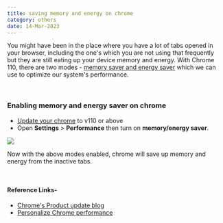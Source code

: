 ```yaml
---
title: saving memory and energy on chrome
category: others
date: 14-Mar-2023
---
```


You might have been in the place where you have a lot of tabs opened in your browser, including the one's which you are not using that frequently but they are still eating up your device memory and energy. With Chrome 110, there are two modes - <a href='https://blog.google/products/chrome/new-chrome-features-to-save-battery-and-make-browsing-smoother/' target='_blank'>memory saver and energy saver</a> which we can use to optimize our system's performance.

<br />

### Enabling memory and energy saver on chrome

- <a href='https://support.google.com/chrome/answer/95414?hl=en&co=GENIE.Platform%3DDesktop&oco=1' target='_blank'>Update your chrome</a> to v110 or above
- Open **Settings** > **Performance** then turn on **memory/energy saver**.

<img class='dev-tip-img mw-full' src='https://user-images.githubusercontent.com/43666833/224968542-82144a41-13ed-4313-a7b5-3daba6a75b38.png'>

<br />

Now with the above modes enabled, chrome will save up memory and energy from the inactive tabs.

<br />

#### Reference Links-

- <a href='https://blog.google/products/chrome/new-chrome-features-to-save-battery-and-make-browsing-smoother/' target='_blank'>Chrome's Product update blog</a>
- <a href='https://support.google.com/chrome/answer/12929150?hl=en#zippy=%2Cturn-memory-saver-on-or-off%2Cturn-energy-saver-on-or-off' target='_blank'>Personalize Chrome performance</a>
